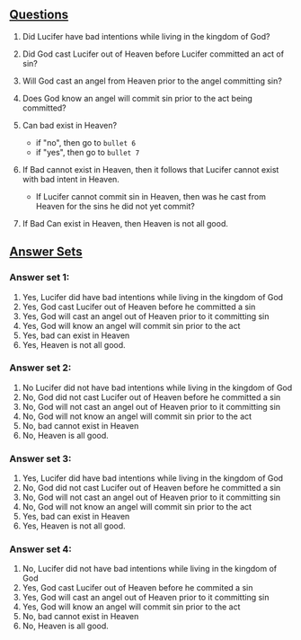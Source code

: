 ## <u>Questions</u>
1. Did Lucifer have bad intentions while living in the kingdom of God?

2. Did God cast Lucifer out of Heaven before Lucifer committed an act of sin?

3. Will God cast an angel from Heaven prior to the angel committing sin?

4. Does God know an angel will commit sin prior to the act being committed?

5. Can bad exist in Heaven?
    * if "no", then go to `bullet 6`
    * if "yes", then go to `bullet 7`


6. If Bad cannot exist in Heaven, then it follows that Lucifer cannot exist with bad intent in Heaven.
    * If Lucifer cannot commit sin in Heaven, then was he cast from Heaven for the sins he did not yet commit?

7. If Bad Can exist in Heaven, then Heaven is not all good.



## <u>Answer Sets</u>

### Answer set 1:
1. Yes, Lucifer did have bad intentions while living in the kingdom of God
2. Yes, God cast Lucifer out of Heaven before he committed a sin
3. Yes, God will cast an angel out of Heaven prior to it committing sin
4. Yes, God will know an angel will commit sin prior to the act
5. Yes, bad can exist in Heaven
6. Yes, Heaven is not all good.

### Answer set 2:
1. No Lucifer did not have bad intentions while living in the kingdom of God
2. No, God did not cast Lucifer out of Heaven before he committed a sin
3. No, God will not cast an angel out of Heaven prior to it committing sin
4. No, God will not know an angel will commit sin prior to the act
5. No, bad cannot exist in Heaven
6. No, Heaven is all good.

### Answer set 3:
1. Yes, Lucifer did have bad intentions while living in the kingdom of God
2. No, God did not cast Lucifer out of Heaven before he committed a sin
3. No, God will not cast an angel out of Heaven prior to it committing sin
4. No, God will not know an angel will commit sin prior to the act
5. Yes, bad can exist in Heaven
6. Yes, Heaven is not all good.

### Answer set 4:
1. No, Lucifer did not have bad intentions while living in the kingdom of God
2. Yes, God cast Lucifer out of Heaven before he commited a sin
3. Yes, God will cast an angel out of Heaven prior to it committing sin
4. Yes, God will know an angel will commit sin prior to the act
5. No, bad cannot exist in Heaven
6. No, Heaven is all good.
